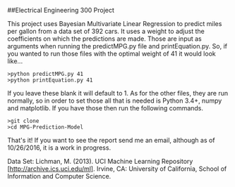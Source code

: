 ##Electrical Engineering 300 Project

This project uses Bayesian Multivariate Linear Regression to predict miles per gallon from a data set of 392 cars.
It uses a weight to adjust the coefficients on which the predictions are made. Those are input as arguments when running the predictMPG.py file and printEquation.py. So, if you wanted to run those files with the optimal weight of 41 it would look like...

    >python predictMPG.py 41
    >python printEquation.py 41

If you leave these blank it will default to 1. As for the other files, they are run normally, so in order to set those all that  is needed is Python 3.4+, numpy and matplotlib. If you have those then run the following commands.

    >git clone
    >cd MPG-Prediction-Model

That's it! If you want to see the report send me an email, although as of 10/26/2016, it is a work in progress.

Data Set: Lichman, M. (2013). UCI Machine Learning Repository [http://archive.ics.uci.edu/ml]. Irvine, CA: University of California, School of Information and Computer Science.

